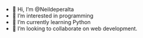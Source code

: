 - 👋 Hi, I’m @Neildeperalta
- 👀 I’m interested in programming
- 🌱 I’m currently learning Python
- 💞️ I’m looking to collaborate on web development.

<!---
Neildeperalta/Neildeperalta is a ✨ special ✨ repository because its `README.md` (this file) appears on your GitHub profile.
You can click the Preview link to take a look at your changes.
--->
